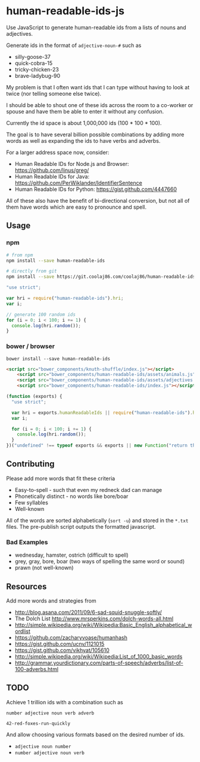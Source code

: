 # human-readable-ids-js

Use JavaScript to generate human-readable ids from a lists of nouns and
adjectives.

Generate ids in the format of `adjective-noun-#` such as

- silly-goose-37
- quick-cobra-15
- tricky-chicken-23
- brave-ladybug-90

My problem is that I often want ids that I can type without having to look at
twice (nor telling someone else twice).

I should be able to shout one of these ids across the room to a co-worker or
spouse and have them be able to enter it without any confusion.

Currently the id space is about 1,000,000 ids (100 * 100 * 100).

The goal is to have several billion possible combinations by adding more words
as well as expanding the ids to have verbs and adverbs.

For a larger address space now, consider:

- Human Readable IDs for Node.js and Browser: <https://github.com/linus/greg/>
- Human Readable IDs for Java:
  <https://github.com/PerWiklander/IdentifierSentence>
- Human Readable IDs for Python: <https://gist.github.com/4447660>

All of these also have the benefit of bi-directional conversion, but not all of
them have words which are easy to pronounce and spell.

## Usage

### npm

```bash
# from npm
npm install --save human-readable-ids
```

```bash
# directly from git
npm install --save https://git.coolaj86.com/coolaj86/human-readable-ids.js.git
```

```javascript
"use strict";

var hri = require("human-readable-ids").hri;
var i;

// generate 100 random ids
for (i = 0; i < 100; i += 1) {
  console.log(hri.random());
}
```

### bower / browser

```
bower install --save human-readable-ids
```

```html
<script src="bower_components/knuth-shuffle/index.js"></script>
    <script src="bower_components/human-readable-ids/assets/animals.js"></script>
    <script src="bower_components/human-readable-ids/assets/adjectives.js"></script>
    <script src="bower_components/human-readable-ids/index.js"></script>
```

```javascript
(function (exports) {
  "use strict";

  var hri = exports.humanReadableIds || require("human-readable-ids").hri;
  var i;

  for (i = 0; i < 100; i += 1) {
    console.log(hri.random());
  }
})("undefined" !== typeof exports && exports || new Function("return this")());
```

## Contributing

Please add more words that fit these criteria

- Easy-to-spell - such that even my redneck dad can manage
- Phonetically distinct - no words like bore/boar
- Few syllables
- Well-known

All of the words are sorted alphabetically (`sort -u`) and stored in the `*.txt`
files. The pre-publish script outputs the formatted javascript.

### Bad Examples

- wednesday, hamster, ostrich (difficult to spell)
- grey, gray, bore, boar (two ways of spelling the same word or sound)
- prawn (not well-known)

## Resources

Add more words and strategies from

- <http://blog.asana.com/2011/09/6-sad-squid-snuggle-softly/>
- The Dolch List <http://www.mrsperkins.com/dolch-words-all.html>
- <http://simple.wikipedia.org/wiki/Wikipedia:Basic_English_alphabetical_wordlist>
- <https://github.com/zacharyvoase/humanhash>
- <https://gist.github.com/ucnv/1121015>
- <https://gist.github.com/vikhyat/105610>
- <http://simple.wikipedia.org/wiki/Wikipedia:List_of_1000_basic_words>
- <http://grammar.yourdictionary.com/parts-of-speech/adverbs/list-of-100-adverbs.html>

## TODO

Achieve 1 trillion ids with a combination such as

`number adjective noun verb adverb`

`42-red-foxes-run-quickly`

And allow choosing various formats based on the desired number of ids.

- `adjective noun number`
- `number adjective noun verb`
